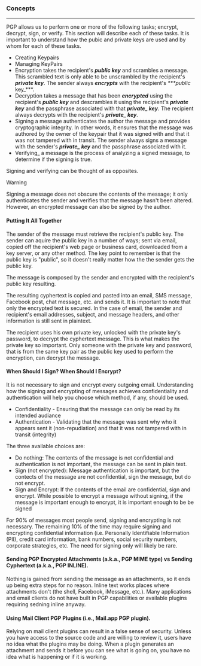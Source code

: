 ### Concepts
---

PGP allows us to perform one or more of the following tasks; encrypt, decrypt, sign, or verify. This section will describe each of these tasks. It is important to understand how the pubic and private keys are used and by whom for each of these tasks.

- Creating Keypairs
- Managing KeyPairs
- Encryption takes the recipient's ***public key*** and scrambles a message. This scrambled text is only able to be unscrambled by the recipient's ***private key***. The sender always ***encrypts*** with the recipient's _***public_ key_***.
- Decryption takes a message that has been ***encrypted*** using the recipient's ***public key*** and descrambles it using the recipient's ***private key*** and the passphrase associated with that ***private_ key***. The recipient always decrypts with the recipient's ***private_ key***.
- Signing a message authenticates the author the message and provides cryptographic integrity. In other words, it ensures that the message was authored by the owner of the keypair that it was signed with and that it was not tampered with in transit. The sender always signs a message with the sender's ***private_ key*** and the passphrase associated with it.
- Verifying_ a message is the process of analyzing a signed message, to determine if the signing is true.

Signing and verifying can be thought of as opposites.

> [!WARNING] 
> Signing a message does not obscure the contents of the message; it only authenticates the sender and verifies that the message 
> hasn't been altered. However, an encrypted message can also be signed by the author.

#### Putting It All Together

The sender of the message must retrieve the recipient's public key. The sender can aquire the public key in a number of ways; sent via email, copied off the recipient's web page or business card, downloaded from a key server, or any other method. The key point to remember is that the public key is "public", so it doesn't really matter how the the sender gets the public key.

The message is composed by the sender and encrypted with the recipient's public key resulting.

The resulting cyphertext is copied and pasted into an email, SMS message, Facebook post, chat message, etc. and sends it. It is important to note that only the encrypted text is secured. In the case of email, the sender and recipient's email addresses, subject, and message headers, and other information is still sent in plaintext.

The recipient uses his own private key, unlocked with the private key's password, to decrypt the cyphertext message. This is what makes the private key so important. Only someone with the private key and password, that is from the same key pair as the public key used to perform the encryption, can decrypt the message.

#### When Should I Sign? When Should I Encrypt?

It is not necessary to sign and encrypt every outgoing email. Understanding how the signing and encrypting of messages achieves confidentiality and authentication will help you choose which method, if any, should be used.

- Confidentiality - Ensuring that the message can only be read by its intended audiance
- Authentication - Validating that the message was sent why who it appears sent it (non-repudiation) and that it was not tampered with in transit (integrity)

The three available choices are:
- Do nothing: The contents of the message is not confidential and authentication is not important, the message can be sent in plain text.
- Sign (not encrypted):  Message authentication is important, but the contects of the message are not confidential, sign the message, but do not encrypt.
- Sign and Encrypt: If the contents of the email are confidential, sign and encrypt. While possible to encrypt a message without signing, if the message is important enough to encrypt, it is important enough to be be signed

For 90% of messages most people send, signing and encrypting is not necessary. The remaining 10% of the time may require signing and encrypting confidential information (i.e. Personally Identifiable Information (PII), credit card information, bank numbers, social security numbers, corporate strategies, etc. 
The need for signing only will likely be rare. 

#### Sending PGP Encrypted Attachments (a.k.a., PGP MIME type) vs Sending Cyphertext (a.k.a., PGP INLINE).
Nothing is gained from sending the message as an attachments, so it ends up being extra steps for no reason. Inline text works places where attachments don't (the shell, Facebook, iMessage, etc.). Many applications and email clients do not have built in PGP capabilities or available plugins requiring sedning inline anyway.

#### Using Mail Client PGP Plugins (i.e., Mail.app PGP plugin).
Relying on mail client plugins can result in a false sense of security. Unless you have access to the source code and are willing to review it, users have no idea what the plugins may be doing. When a plugin generates an attachment and sends it before you can see what is going on, you have no idea what is happening or if it is working.